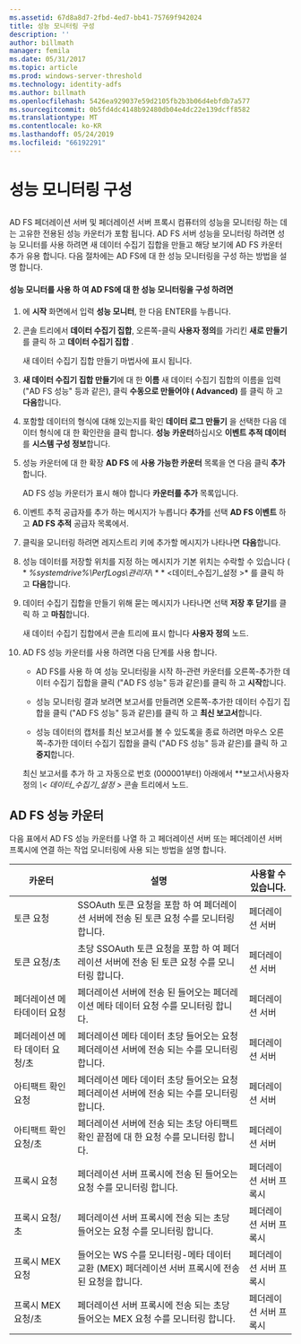 ```yaml
---
ms.assetid: 67d8a8d7-2fbd-4ed7-bb41-75769f942024
title: 성능 모니터링 구성
description: ''
author: billmath
manager: femila
ms.date: 05/31/2017
ms.topic: article
ms.prod: windows-server-threshold
ms.technology: identity-adfs
ms.author: billmath
ms.openlocfilehash: 5426ea929037e59d2105fb2b3b06d4ebfdb7a577
ms.sourcegitcommit: 0b5fd4dc4148b92480db04e4dc22e139dcff8582
ms.translationtype: MT
ms.contentlocale: ko-KR
ms.lasthandoff: 05/24/2019
ms.locfileid: "66192291"
---
```

# <a name="configure-performance-monitoring"></a>성능 모니터링 구성
  
## <a name="bkmk_ConfigurePerfMon"></a>  
AD FS 페더레이션 서버 및 페더레이션 서버 프록시 컴퓨터의 성능을 모니터링 하는 데는 고유한 전용된 성능 카운터가 포함 됩니다. AD FS 서버 성능을 모니터링 하려면 성능 모니터를 사용 하려면 새 데이터 수집기 집합을 만들고 해당 보기에 AD FS 카운터 추가 유용 합니다. 다음 절차에는 AD FS에 대 한 성능 모니터링을 구성 하는 방법을 설명 합니다.  
  
#### <a name="to-configure-performance-monitoring-for-ad-fs-using-performance-monitor"></a>성능 모니터를 사용 하 여 AD FS에 대 한 성능 모니터링을 구성 하려면  
  
1.  에 **시작** 화면에서 입력 **성능 모니터**, 한 다음 ENTER를 누릅니다.  
  
2.  콘솔 트리에서 **데이터 수집기 집합**, 오른쪽\-클릭 **사용자 정의**를 가리킨 **새로 만들기**를 클릭 하 고 **데이터 수집기 집합** .  
  
    새 데이터 수집기 집합 만들기 마법사에 표시 됩니다.  
  
3.  **새 데이터 수집기 집합 만들기**에 대 한 **이름** 새 데이터 수집기 집합의 이름을 입력 \("AD FS 성능" 등과 같은\), 클릭 **수동으로 만들어야 \( Advanced\)** 를 클릭 하 고 **다음**합니다.  
  
4.  포함할 데이터의 형식에 대해 있는지를 확인 **데이터 로그 만들기** 을 선택한 다음 데이터 형식에 대 한 확인란을 클릭 합니다. **성능 카운터**하십시오 **이벤트 추적 데이터**를 **시스템 구성 정보**합니다.  
  
5.  성능 카운터에 대 한 확장 **AD FS** 에 **사용 가능한 카운터** 목록을 연 다음 클릭 **추가**합니다.  
  
    AD FS 성능 카운터가 표시 해야 합니다 **카운터를 추가** 목록입니다.  
  
6.  이벤트 추적 공급자를 추가 하는 메시지가 누릅니다 **추가**를 선택 **AD FS 이벤트** 하 고 **AD FS 추적** 공급자 목록에서.  
  
7.  클릭을 모니터링 하려면 레지스트리 키에 추가할 메시지가 나타나면 **다음**합니다.  
  
8.  성능 데이터를 저장할 위치를 지정 하는 메시지가 기본 위치는 수락할 수 있습니다 \( * *%systemdrive%\\PerfLogs\\관리자\\* * * <데이터\_수집기\_설정 >* 를 클릭 하 고 **다음**합니다.  
  
9. 데이터 수집기 집합을 만들기 위해 묻는 메시지가 나타나면 선택 **저장 후 닫기**를 클릭 하 고 **마침**합니다.  
  
    새 데이터 수집기 집합에서 콘솔 트리에 표시 합니다 **사용자 정의** 노드.  
  
10. AD FS 성능 카운터를 사용 하려면 다음 단계를 사용 합니다.  
  
    -   AD FS를 사용 하 여 성능 모니터링을 시작 하\-관련 카운터를 오른쪽\-추가한 데이터 수집기 집합을 클릭 \("AD FS 성능" 등과 같은\)를 클릭 하 고 **시작**합니다.  
  
    -   성능 모니터링 결과 보려면 보고서를 만들려면 오른쪽\-추가한 데이터 수집기 집합을 클릭 \("AD FS 성능" 등과 같은\)를 클릭 하 고 **최신 보고서**합니다.  
  
    -   성능 데이터의 캡처를 최신 보고서를 볼 수 있도록을 종료 하려면 마우스 오른쪽\-추가한 데이터 수집기 집합을 클릭 \("AD FS 성능" 등과 같은\)를 클릭 하 고 **중지**합니다.  
  
    최신 보고서를 추가 하 고 자동으로 번호 \(000001부터\) 아래에서 **보고서\\사용자 정의 *\\< 데이터\_수집기\_설정 >* 콘솔 트리에서 노드.  
  
## <a name="ad-fs-performance-counters"></a>AD FS 성능 카운터  
다음 표에서 AD FS 성능 카운터를 나열 하 고 페더레이션 서버 또는 페더레이션 서버 프록시에 연결 하는 작업 모니터링에 사용 되는 방법을 설명 합니다.  
  
|카운터|설명|사용할 수 있습니다. 
|-----------|---------------|------------------- 
|토큰 요청|SSOAuth 토큰 요청을 포함 하 여 페더레이션 서버에 전송 된 토큰 요청 수를 모니터링 합니다.|페더레이션 서버 
|토큰 요청\/초|초당 SSOAuth 토큰 요청을 포함 하 여 페더레이션 서버에 전송 된 토큰 요청 수를 모니터링 합니다.|페더레이션 서버  
|페더레이션 메타데이터 요청|페더레이션 서버에 전송 된 들어오는 페더레이션 메타 데이터 요청 수를 모니터링 합니다.|페더레이션 서버  
|페더레이션 메타 데이터 요청\/초|페더레이션 메타 데이터 초당 들어오는 요청 페더레이션 서버에 전송 되는 수를 모니터링 합니다.|페더레이션 서버  
|아티팩트 확인 요청|페더레이션 메타 데이터 초당 들어오는 요청 페더레이션 서버에 전송 되는 수를 모니터링 합니다.|페더레이션 서버  
|아티팩트 확인 요청\/초|페더레이션 서버에 전송 되는 초당 아티팩트 확인 끝점에 대 한 요청 수를 모니터링 합니다.|페더레이션 서버  
|프록시 요청|페더레이션 서버 프록시에 전송 된 들어오는 요청 수를 모니터링 합니다.|페더레이션 서버 프록시  
|프록시 요청\/초|페더레이션 서버 프록시에 전송 되는 초당 들어오는 요청 수를 모니터링 합니다.|페더레이션 서버 프록시  
|프록시 MEX 요청|들어오는 WS 수를 모니터링\-메타 데이터 교환 \(MEX\) 페더레이션 서버 프록시에 전송 된 요청을 합니다.|페더레이션 서버 프록시 
|프록시 MEX 요청\/초|페더레이션 서버 프록시에 전송 되는 초당 들어오는 MEX 요청 수를 모니터링 합니다.|페더레이션 서버 프록시  
  

